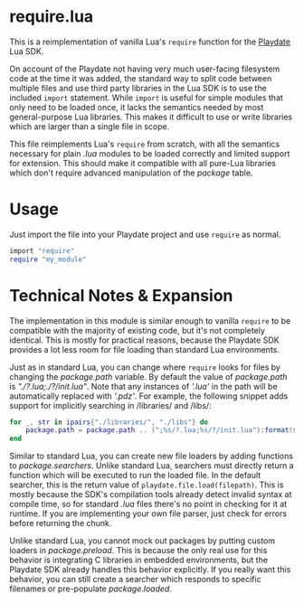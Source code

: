 # require.lua

This is a reimplementation of vanilla Lua's `require` function for the [Playdate](https://play.date/) Lua SDK.

On account of the Playdate not having very much user-facing filesystem code at the time it was added, the standard way to split code between multiple files and use third party libraries in the Lua SDK is to use the included `import` statement. While `import` is useful for simple modules that only need to be loaded once, it lacks the semantics needed by most general-purpose Lua libraries. This makes it difficult to use or write libraries which are larger than a single file in scope.

This file reimplements Lua's `require` from scratch, with all the semantics necessary for plain *.lua* modules to be loaded correctly and limited support for extension. This should make it compatible with all pure-Lua libraries which don't require advanced manipulation of the *package* table. 

# Usage

Just import the file into your Playdate project and use `require` as normal.

```lua
import "require"
require "my_module"
```

# Technical Notes & Expansion

The implementation in this module is similar enough to vanilla `require` to be compatible with the majority of existing code, but it's not completely identical. This is mostly for practical reasons, because the Playdate SDK provides a lot less room for file loading than standard Lua environments.

Just as in standard Lua, you can change where `require` looks for files by changing the *package.path* variable. By default the value of *package.path* is *"./?.lua;./?/init.lua"*. Note that any instances of *'.lua'* in the path will be automatically replaced with *'.pdz'*. For example, the following snippet adds support for implicitly searching in /libraries/ and /libs/:

```lua
for _, str in ipairs{"./libraries/", "./libs"} do
    package.path = package.path .. (";%s/?.lua;%s/?/init.lua"):format(str, str)
end
```

Similar to standard Lua, you can create new file loaders by adding functions to *package.searchers*. Unlike standard Lua, searchers must directly return a function which will be executed to run the loaded file. In the default searcher, this is the return value of `playdate.file.load(filepath)`. This is mostly because the SDK's compilation tools already detect invalid syntax at compile time, so for standard *.lua* files there's no point in checking for it at runtime. If you are implementing your own file parser, just check for errors before returning the chunk.

Unlike standard Lua, you cannot mock out packages by putting custom loaders in *package.preload*. This is because the only real use for this behavior is integrating C libraries in embedded environments, but the Playdate SDK already handles this behavior explicitly. If you really want this behavior, you can still create a searcher which responds to specific filenames or pre-populate *package.loaded*.
